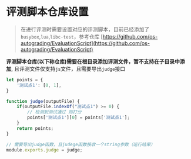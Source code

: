 # 评测脚本仓库设置
> 在进行评测时需要设置对应的评测脚本，目前已经添加了`busybox`,`lua`,`libc-test`，参考仓库 [https://github.com/os-autograding/EvaluationScript](https://github.com/os-autograding/EvaluationScript)

**评测脚本仓库(以下称仓库)需要在根目录添加评测文件，暂不支持在子目录中添加**, 且评测文件仅支持`js`文件，且需要导出`judge`接口

```javascript
let points = {
    '测试点1': [0, 1],
}

function judge(outputFile) {
    if(outputFile.indexOf("测试点1") >= 0) {
        // 检测到测试通过 则打分
        points['测试点1'][0] = points['测试点1'];
    }
    return points;
}

// 需要导出judge函数，且judege函数接收一个string参数（运行结果）
module.exports.judge = judge;
```